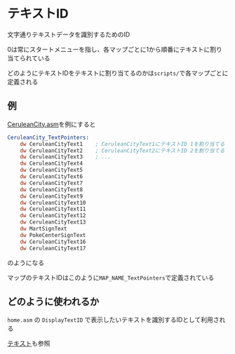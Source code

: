 # テキストID

文字通りテキストデータを識別するためのID

0は常にスタートメニューを指し、各マップごとに1から順番にテキストに割り当てられている

どのようにテキストIDをテキストに割り当てるのかは`scripts/`で各マップごとに定義される

## 例

[CeruleanCity.asm](../scripts/CeruleanCity.asm)を例にすると

```asm
CeruleanCity_TextPointers:
	dw CeruleanCityText1    ; CeruleanCityText1にテキストID 1を割り当てる
	dw CeruleanCityText2    ; CeruleanCityText2にテキストID 2を割り当てる
	dw CeruleanCityText3    ; ...
	dw CeruleanCityText4
	dw CeruleanCityText5
	dw CeruleanCityText6
	dw CeruleanCityText7
	dw CeruleanCityText8
	dw CeruleanCityText9
	dw CeruleanCityText10
	dw CeruleanCityText11
	dw CeruleanCityText12
	dw CeruleanCityText13
	dw MartSignText
	dw PokeCenterSignText
	dw CeruleanCityText16
	dw CeruleanCityText17
```

のようになる

マップのテキストIDはこのように`MAP_NAME_TextPointers`で定義されている

## どのように使われるか

`home.asm` の `DisplayTextID` で表示したいテキストを識別するIDとして利用される

[テキスト](./text.md)も参照

